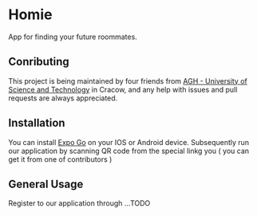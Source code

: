 # Homie
App for finding your future roommates.

## Conributing
This project is being maintained by four friends from [AGH - University of Science and Technology](https://www.agh.edu.pl/en) in Cracow, and any help with issues and pull requests are always appreciated.

## Installation
You can install [Expo Go](https://expo.dev/client) on your IOS or Android device. Subsequently run our application by scanning QR code from the special linkg you ( you can get it from one of contributors )

## General Usage
Register to our application through ...TODO
